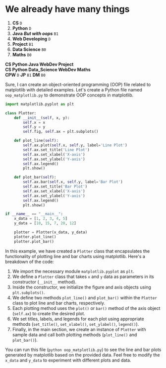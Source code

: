 # We already have many things
1. **CS** `D`
2. **Python** `D`
3. **Java** ***But with oops*** `B1`
4. **Web Developing** `D`
5. **Project** `B1`
6. **Data Science** `B0`
7. **Maths** `B0`

**CS Python Java WebDev Project** <br>
**CS Python Data_Science WebDev Maths** <br>
**CPW** `D`
**JP** `B1`
**DM** `B0`

Sure, I can create an object-oriented programming (OOP) file related to matplotlib with detailed examples. Let's create a Python file named `oop_matplotlib.py` to demonstrate OOP concepts in matplotlib.

```python
import matplotlib.pyplot as plt

class Plotter:
    def __init__(self, x, y):
        self.x = x
        self.y = y
        self.fig, self.ax = plt.subplots()

    def plot_line(self):
        self.ax.plot(self.x, self.y, label='Line Plot')
        self.ax.set_title('Line Plot')
        self.ax.set_xlabel('X-axis')
        self.ax.set_ylabel('Y-axis')
        self.ax.legend()
        plt.show()

    def plot_bar(self):
        self.ax.bar(self.x, self.y, label='Bar Plot')
        self.ax.set_title('Bar Plot')
        self.ax.set_xlabel('X-axis')
        self.ax.set_ylabel('Y-axis')
        self.ax.legend()
        plt.show()

if __name__ == "__main__":
    x_data = [1, 2, 3, 4, 5]
    y_data = [10, 15, 7, 20, 12]

    plotter = Plotter(x_data, y_data)
    plotter.plot_line()
    plotter.plot_bar()
```

In this example, we have created a `Plotter` class that encapsulates the functionality of plotting line and bar charts using matplotlib. Here's a breakdown of the code:

1. We import the necessary module `matplotlib.pyplot` as `plt`.
2. We define a `Plotter` class that takes `x` and `y` data as parameters in its constructor (`__init__` method).
3. Inside the constructor, we initialize the figure and axis objects using `plt.subplots()`.
4. We define two methods `plot_line()` and `plot_bar()` within the `Plotter` class to plot line and bar charts, respectively.
5. Each plotting method uses the `plot()` or `bar()` method of the axis object (`self.ax`) to create the desired plot.
6. We set titles, labels, and legends for each plot using appropriate methods (`set_title()`, `set_xlabel()`, `set_ylabel()`, `legend()`).
7. Finally, in the main section, we create an instance of `Plotter` with sample data and call both plotting methods (`plot_line()` and `plot_bar()`).

You can run this file (`python oop_matplotlib.py`) to see the line and bar plots generated by matplotlib based on the provided data. Feel free to modify the `x_data` and `y_data` to experiment with different plots and data.
